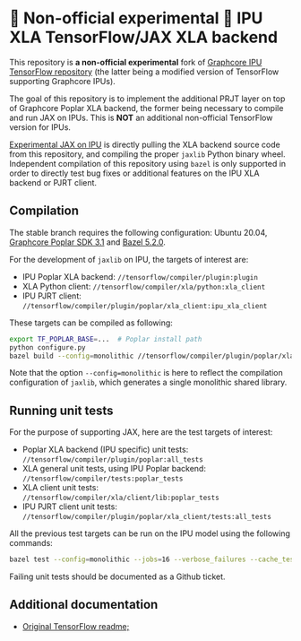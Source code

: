 # :red_circle: **Non-official experimental** :red_circle: IPU XLA TensorFlow/JAX XLA backend

This repository is **a non-official experimental** fork of [Graphcore IPU TensorFlow repository](https://github.com/graphcore/tensorflow) (the latter being a modified version of TensorFlow supporting Graphcore IPUs). 

The goal of this repository is to implement the additional PRJT layer on top of Graphcore Poplar XLA backend, the former being necessary to compile and run JAX on IPUs. This is **NOT** an additional non-official TensorFlow version for IPUs. 

[Experimental JAX on IPU](https://github.com/graphcore-research/jax-mk2-experimental) is directly pulling the XLA backend source code from this repository, and compiling the proper `jaxlib` Python binary wheel. Independent compilation of this repository using `bazel` is only supported in order to directly test bug fixes or additional features on the IPU XLA backend or PJRT client.

## Compilation

The stable branch requires the following configuration: Ubuntu 20.04, [Graphcore Poplar SDK 3.1](https://www.graphcore.ai/posts/poplar-sdk-3.1-now-available) and [Bazel 5.2.0](https://docs.bazel.build/versions/5.2.0/install.html).

For the development of `jaxlib` on IPU, the targets of interest are:
* IPU Poplar XLA backend: `//tensorflow/compiler/plugin:plugin`
* XLA Python client: `//tensorflow/compiler/xla/python:xla_client`
* IPU PJRT client: `//tensorflow/compiler/plugin/poplar/xla_client:ipu_xla_client`

These targets can be compiled as following:
```bash
export TF_POPLAR_BASE=...  # Poplar install path
python configure.py
bazel build --config=monolithic //tensorflow/compiler/plugin/poplar/xla_client:ipu_xla_client
```
Note that the option `--config=monolithic` is here to reflect the compilation configuration of `jaxlib`, which generates a single monolithic shared library.

## Running unit tests

For the purpose of supporting JAX, here are the test targets of interest:

* Poplar XLA backend (IPU specific) unit tests: `//tensorflow/compiler/plugin/poplar:all_tests`
* XLA general unit tests, using IPU Poplar backend: `//tensorflow/compiler/tests:poplar_tests`
* XLA client unit tests: `//tensorflow/compiler/xla/client/lib:poplar_tests`
* IPU PJRT client unit tests: `//tensorflow/compiler/plugin/poplar/xla_client/tests:all_tests`

All the previous test targets can be run on the IPU model using the following commands: 
```bash
bazel test --config=monolithic --jobs=16 --verbose_failures --cache_test_results=no --test_timeout=240,360,900,3600 --test_size_filters=small,medium,large --flaky_test_attempts=1 --test_env='TF_POPLAR_FLAGS=--use_ipu_model --ipu_model_tiles=8 --max_compilation_threads=1 --max_infeed_threads=2' //tensorflow/compiler/plugin/poplar/xla_client/tests:all_tests
```

Failing unit tests should be documented as a Github ticket.

## Additional documentation

* [Original TensorFlow readme;](README_ORIGINAL.md)

